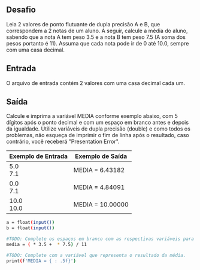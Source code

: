 ## Desafio

Leia 2 valores de ponto flutuante de dupla precisão A e B, que correspondem a 2 notas de um aluno. A seguir, calcule a média do aluno, sabendo que a nota A tem peso 3.5 e a nota B tem peso 7.5 (A soma dos pesos portanto é 11). Assuma que cada nota pode ir de 0 até 10.0, sempre com uma casa decimal.

## Entrada

O arquivo de entrada contém 2 valores com uma casa decimal cada um.

## Saída

Calcule e imprima a variável MEDIA conforme exemplo abaixo, com 5 dígitos após o ponto decimal e com um espaço em branco antes e depois da igualdade. Utilize variáveis de dupla precisão (double) e como todos os problemas, não esqueça de imprimir o fim de linha após o resultado, caso contrário, você receberá "Presentation Error".

| Exemplo de Entrada | Exemplo de Saída|
| ---|--- |
| 5.0<br />7.1 | MEDIA = 6.43182 |
| 0.0<br />7.1 | MEDIA = 4.84091 |
| 10.0<br />10.0 | MEDIA = 10.00000 |

	
```bash
a = float(input())
b = float(input())

#TODO: Complete os espaços em branco com as respectivas variáveis para o cálculo da média.
media = ( * 3.5 +  * 7.5) / 11

#TODO: Complete com a variável que representa o resultado da média.
print(f'MEDIA = { : .5f}')


```
	

